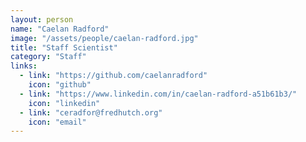 ```yaml
---
layout: person
name: "Caelan Radford"
image: "/assets/people/caelan-radford.jpg"
title: "Staff Scientist"
category: "Staff"
links:
  - link: "https://github.com/caelanradford"
    icon: "github"
  - link: "https://www.linkedin.com/in/caelan-radford-a51b61b3/"
    icon: "linkedin"
  - link: "ceradfor@fredhutch.org"
    icon: "email"
---
```

